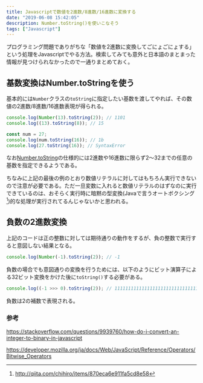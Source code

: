 ```yaml
---
title: Javascriptで数値を2進数/8進数/16進数に変換する
date: "2019-06-08 15:42:05"
description: Number.toString()を使いこなそう
tags: ["Javascript"]
---
```


プログラミング問題でありがちな「数値を2進数に変換してごにょごにょする」という処理をJavascriptでやる方法。検索してみても意外と日本語のまとまった情報が見つけられなかったので一通りまとめておく。

## 基数変換はNumber.toStringを使う

基本的には`Number`クラスの`toString`に指定したい基数を渡してやれば、その数値の2進数/8進数/16進数表現が得られる。

```javascript
console.log(Number(13).toString(2)); // 1101
console.log((13).toString(8)); // 15

const num = 27;
console.log(num.toString(16)); // 1b
console.log(27.toString(16)); // SyntaxError
```

なお[Number.toString](https://developer.mozilla.org/ja/docs/Web/JavaScript/Reference/Global_Objects/Number/toString)の仕様的には2進数や16進数に限らず2〜32までの任意の基数を指定できるようである。

ちなみに上記の最後の例のとおり数値リテラルに対してはもちろん実行できないので注意が必要である。ただ一旦変数に入れると数値リテラルのはずなのに実行できているのは、おそらく実行時に暗黙の型変換(Javaで言うオートボクシング[^1])的な処理が実行されてるんじゃないかと思われる。

## 負数の2進数変換

上記のコードは正の整数に対しては期待通りの動作をするが、負の整数で実行すると意図しない結果となる。

```javascript
console.log(Number(-1).toString(2)); // -1
```

負数の場合でも意図通りの変換を行うためには、以下のようにビット演算子による32ビット変換をかけた後に`toString()`する必要がある。

```javascript
console.log((-1 >>> 0).toString(2)); // 11111111111111111111111111111111
```

負数は2の補数で表現される。

### 参考

https://stackoverflow.com/questions/9939760/how-do-i-convert-an-integer-to-binary-in-javascript

https://developer.mozilla.org/ja/docs/Web/JavaScript/Reference/Operators/Bitwise_Operators

[^1]: http://qiita.com/chihiro/items/870eca6e911fa5cd8e58
